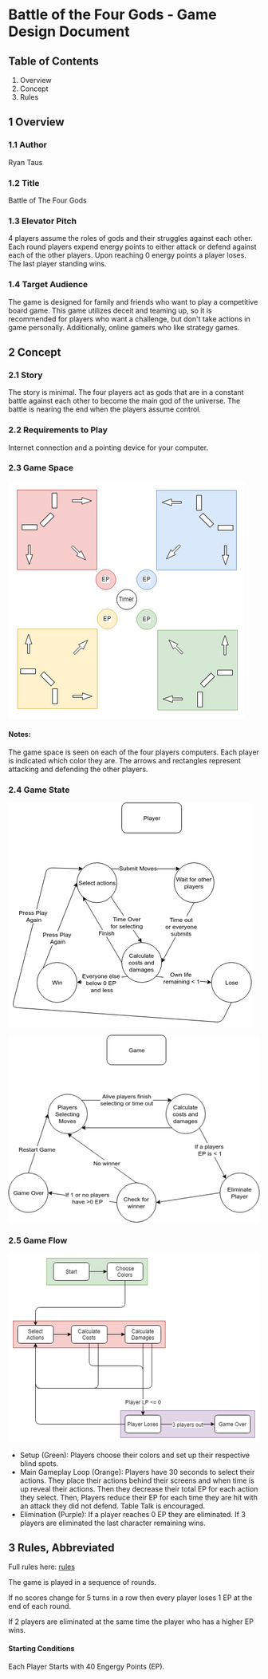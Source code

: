 # Battle of the Four Gods - Game Design Document

## Table of Contents
1. Overview
2. Concept
3. Rules


## 1 Overview

### 1.1 Author
Ryan Taus

### 1.2 Title
Battle of The Four Gods

### 1.3 Elevator Pitch
4 players assume the roles of gods and their struggles against each other. Each round players expend energy points to either attack or defend against each of the other players. Upon reaching 0 energy points a player loses. The last player standing wins.

### 1.4 Target Audience
The game is designed for family and friends who want to play a competitive board game. This game utilizes deceit and teaming up, so it is recommended for players who want a challenge, but don't take actions in game personally. Additionally, online gamers who like strategy games.

## 2 Concept

### 2.1 Story
The story is minimal. The four players act as gods that are in a constant battle against each other to become the main god of the universe. The battle is nearing the end when the players assume control.

### 2.2 Requirements to Play
Internet connection and a pointing device for your computer.

### 2.3 Game Space

![diagram](game-space.png)

#### Notes:
The game space is seen on each of the four players computers. Each player is indicated which color they are. The arrows and rectangles represent attacking and defending the other players.

### 2.4 Game State
![diagram](game-state-player.png)

![diagram](game-state-game.png)

### 2.5 Game Flow
![diagram](game-flow.png)

* Setup (Green): Players choose their colors and set up their respective blind spots.
* Main Gameplay Loop (Orange): Players have 30 seconds to select their actions. They place their actions behind their screens and when time is up reveal their actions. Then they decrease their total EP for each action they select. Then, Players reduce their EP for each time they are hit with an attack they did not defend. Table Talk is encouraged.
* Elimination (Purple): If a player reaches 0 EP they are eliminated. If 3 players are eliminated the last character remaining wins.

## 3 Rules, Abbreviated
Full rules here: [rules](./rule-book.md)

The game is played in a sequence of rounds.

If no scores change for 5 turns in a row then every player loses 1 EP at the end of each round.

If 2 players are eliminated at the same time the player who has a higher EP wins.

#### Starting Conditions
Each Player Starts with 40 Engergy Points (EP).
